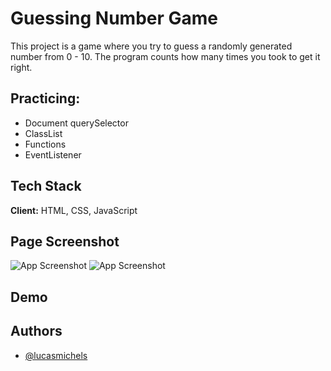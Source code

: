 
# Guessing Number Game

This project is a game where you try to guess a randomly generated number from 0 - 10. The program counts how many times you took to get it right.
## Practicing:

- Document querySelector
- ClassList
- Functions
- EventListener

## Tech Stack

**Client:** HTML, CSS, JavaScript

## Page Screenshot

![App Screenshot](https://i.imgur.com/bHPTWEW.png)
![App Screenshot](https://i.imgur.com/i7F6Rga.png)






## Demo



## Authors

- [@lucasmichels](https://www.github.com/lucasmichels)